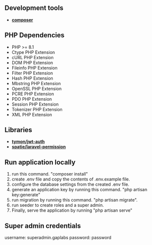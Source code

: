 
## Development tools

- **[composer](https://getcomposer.org/)**

## PHP Dependencies

- PHP >= 8.1
- Ctype PHP Extension
- cURL PHP Extension
- DOM PHP Extension
- Fileinfo PHP Extension
- Filter PHP Extension
- Hash PHP Extension
- Mbstring PHP Extension
- OpenSSL PHP Extension
- PCRE PHP Extension
- PDO PHP Extension
- Session PHP Extension
- Tokenizer PHP Extension
- XML PHP Extension

## Libraries

- **[tymon/jwt-auth](https://jwt-auth.readthedocs.io/en/develop/laravel-installation/)**
- **[spatie/laravel-permission](https://spatie.be/docs/laravel-permission/v5/introduction/)**

## Run application locally

1. run this command. "composer install"
2. create .env file and copy the contents of .env.example file.
3. configure the database settings from the created .env file.
4. generate an application key by running this command. "php artisan key:generate"
5. run migration by running this command. "php artisan migrate".
6. run seeder to create roles and a super admin.
7. Finally, serve the application by running "php artisan serve"

## Super admin credentials
username: superadmin.gaplabs
password: password

